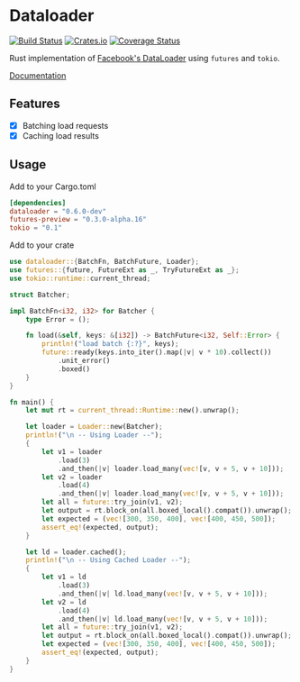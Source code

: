 # Dataloader

[![Build Status](https://travis-ci.org/cksac/dataloader-rs.svg?branch=master)](https://travis-ci.org/cksac/dataloader-rs)
[![Crates.io](https://img.shields.io/crates/v/dataloader.svg)](https://crates.io/crates/dataloader)
[![Coverage Status](https://coveralls.io/repos/github/cksac/dataloader-rs/badge.svg?branch=master)](https://coveralls.io/github/cksac/dataloader-rs?branch=master)

Rust implementation of [Facebook's DataLoader](https://github.com/facebook/dataloader) using `futures` and `tokio`.

[Documentation](https://docs.rs/dataloader)

## Features

* [x] Batching load requests
* [x] Caching load results

## Usage

Add to your Cargo.toml

```toml
[dependencies]
dataloader = "0.6.0-dev"
futures-preview = "0.3.0-alpha.16"
tokio = "0.1"
```

Add to your crate

```rust
use dataloader::{BatchFn, BatchFuture, Loader};
use futures::{future, FutureExt as _, TryFutureExt as _};
use tokio::runtime::current_thread;

struct Batcher;

impl BatchFn<i32, i32> for Batcher {
    type Error = ();

    fn load(&self, keys: &[i32]) -> BatchFuture<i32, Self::Error> {
        println!("load batch {:?}", keys);
        future::ready(keys.into_iter().map(|v| v * 10).collect())
            .unit_error()
            .boxed()
    }
}

fn main() {
    let mut rt = current_thread::Runtime::new().unwrap();

    let loader = Loader::new(Batcher);
    println!("\n -- Using Loader --");
    {
        let v1 = loader
            .load(3)
            .and_then(|v| loader.load_many(vec![v, v + 5, v + 10]));
        let v2 = loader
            .load(4)
            .and_then(|v| loader.load_many(vec![v, v + 5, v + 10]));
        let all = future::try_join(v1, v2);
        let output = rt.block_on(all.boxed_local().compat()).unwrap();
        let expected = (vec![300, 350, 400], vec![400, 450, 500]);
        assert_eq!(expected, output);
    }

    let ld = loader.cached();
    println!("\n -- Using Cached Loader --");
    {
        let v1 = ld
            .load(3)
            .and_then(|v| ld.load_many(vec![v, v + 5, v + 10]));
        let v2 = ld
            .load(4)
            .and_then(|v| ld.load_many(vec![v, v + 5, v + 10]));
        let all = future::try_join(v1, v2);
        let output = rt.block_on(all.boxed_local().compat()).unwrap();
        let expected = (vec![300, 350, 400], vec![400, 450, 500]);
        assert_eq!(expected, output);
    }
}
```
